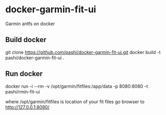 # docker-garmin-fit-ui
Garmin antfs on docker

Build docker
------------
git clone https://github.com/pashi/docker-garmin-fit-ui.git
docker build -t pashi/docker-garmin-fit-ui .


Run docker
----------
docker run -i --rm -v /opt/garmin/fitfiles:/app/data -p 8080:8080 -t pashi/rmin-fit-ui

where /opt/garmin/fitfiles is location of your fit files
go browser to http://127.0.0.1:8080/

